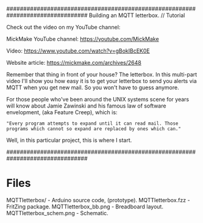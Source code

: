 ################################################################################
Building an MQTT letterbox. // Tutorial

Check out the video on my YouTube channel:

 MickMake YouTube channel:    https://youtube.com/MickMake

 Video:                       https://www.youtube.com/watch?v=gBokIBcEK0E

 Website article:             https://mickmake.com/archives/2648

Remember that thing in front of your house? The letterbox. In this multi-part video I'll show you how easy it is to get your letterbox to send you alerts via MQTT when you get new mail. So you won't have to guess anymore.

For those people who've been around the UNIX systems scene for years will know about Jamie Zawinski and his famous law of software envelopment, (aka Feature Creep), which is:

	"Every program attempts to expand until it can read mail. Those programs which cannot so expand are replaced by ones which can."

Well, in this particular project, this is where I start.

################################################################################
# Files
MQTTletterbox/		- Arduino source code, (prototype).
MQTTletterbox.fzz	- FritZing package.
MQTTletterbox_bb.png	- Breadboard layout.
MQTTletterbox_schem.png	- Schematic.

